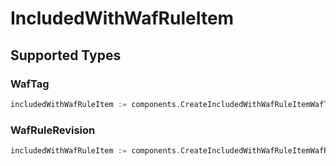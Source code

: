 # IncludedWithWafRuleItem


## Supported Types

### WafTag

```go
includedWithWafRuleItem := components.CreateIncludedWithWafRuleItemWafTag(components.WafTag{/* values here */})
```

### WafRuleRevision

```go
includedWithWafRuleItem := components.CreateIncludedWithWafRuleItemWafRuleRevision(components.WafRuleRevision{/* values here */})
```


